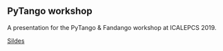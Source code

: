 ## PyTango workshop

A presentation for the PyTango & Fandango workshop at ICALEPCS 2019.

[Sildes](http://ajoubertza.github.io/icalepcs-workshop)
